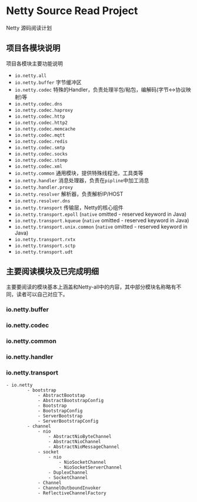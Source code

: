 # Netty Source Read Project

Netty 源码阅读计划

## 项目各模块说明 
项目各模块主要功能说明
 * `io.netty.all` 
 * `io.netty.buffer` 字节缓冲区
 * `io.netty.codec` 特殊的Handler，负责处理半包/粘包，编解码(字节<->协议映射)等
 * `io.netty.codec.dns`
 * `io.netty.codec.haproxy`
 * `io.netty.codec.http`
 * `io.netty.codec.http2`
 * `io.netty.codec.memcache`
 * `io.netty.codec.mqtt`
 * `io.netty.codec.redis`
 * `io.netty.codec.smtp`
 * `io.netty.codec.socks`
 * `io.netty.codec.stomp`
 * `io.netty.codec.xml`
 * `io.netty.common` 通用模块，提供特殊线程池，工具类等
 * `io.netty.handler` 消息处理器，负责在`pipline`中加工消息
 * `io.netty.handler.proxy` 
 * `io.netty.resolver` 解析器，负责解析IP/HOST
 * `io.netty.resolver.dns`
 * `io.netty.transport` 传输层，Netty的核心组件
 * `io.netty.transport.epoll` (`native` omitted - reserved keyword in Java)
 * `io.netty.transport.kqueue` (`native` omitted - reserved keyword in Java)
 * `io.netty.transport.unix.common` (`native` omitted - reserved keyword in Java)
 * `io.netty.transport.rxtx`
 * `io.netty.transport.sctp`
 * `io.netty.transport.udt`

## 主要阅读模块及已完成明细
主要要阅读的模块基本上涵盖和Netty-all中的内容，其中部分模块名称略有不同，读者可以自己对应下。
### io.netty.buffer  

### io.netty.codec  

### io.netty.common  

### io.netty.handler  

### io.netty.transport
    - io.netty
            - bootstrap 
                - AbstractBootstap
                - AbstractBootstrapConfig
                - Bootstrap
                - BootstrapConfig
                - ServerBootstrap
                - ServerBootstrapConfig
            - channel
                - nio
                    - AbstractNioByteChannel
                    - AbstractNioChannel  
                    - AbstractNioMessageChannel
                - socket
                    - nio
                        - NioSocketChannel
                        - NioSocketServerChannel
                    - DuplexChannel  
                    - SocketChannel 
                - Channel  
                - ChannelOutboundInvoker  
                - ReflectiveChannelFactory
                        

